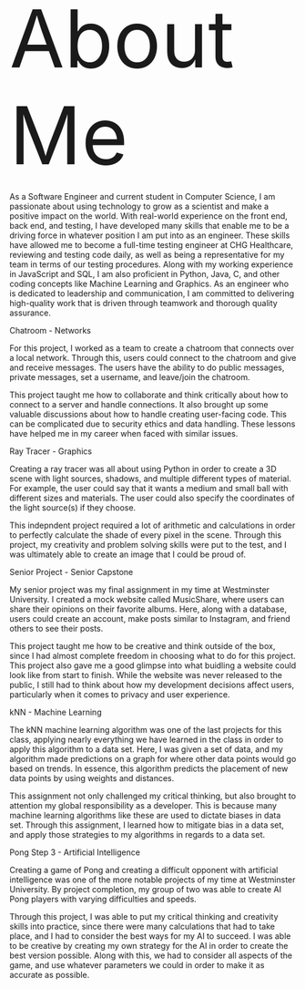 <span style="font-size:10em;">About Me</span>

As a Software Engineer and current student in Computer Science, I am passionate about using technology to grow as a scientist and make a positive impact on the world. With real-world experience on the front end, back end, and testing, I have developed many skills that enable me to be a driving force in whatever position I am put into as an engineer. These skills have allowed me to become a full-time testing engineer at CHG Healthcare, reviewing and testing code daily, as well as being a representative for my team in terms of our testing procedures. Along with my working experience in JavaScript and SQL, I am also proficient in Python, Java, C, and other coding concepts like Machine Learning and Graphics. As an engineer who is dedicated to leadership and communication, I am committed to delivering high-quality work that is driven through teamwork and thorough quality assurance.

Chatroom - Networks

For this project, I worked as a team to create a chatroom that connects over a local network. 
Through this, users could connect to the chatroom and give and receive messages. 
The users have the ability to do public messages, private messages, set a username, and leave/join the chatroom.

This project taught me how to collaborate and think critically about how to connect to a server and handle connections. 
It also brought up some valuable discussions about how to handle creating user-facing code.
This can be complicated due to security ethics and data handling. These lessons have helped me in my career when faced with similar issues.

Ray Tracer - Graphics

Creating a ray tracer was all about using Python in order to create a 3D scene with light sources, shadows, and multiple different types of material.
For example, the user could say that it wants a medium and small ball with different sizes and materials. 
The user could also specify the coordinates of the light source(s) if they choose.

This indepndent project required a lot of arithmetic and calculations in order to perfectly calculate the shade of every pixel in the scene. 
Through this project, my creativity and problem solving skills were put to the test, and I was ultimately able to create an image that I could be proud of.

Senior Project - Senior Capstone

My senior project was my final assignment in my time at Westminster University. I created a mock website called MusicShare, where users can share their opinions on their favorite albums. Here, along with a database, users could create an account, make posts similar to Instagram, and friend others to see their posts.

This project taught me how to be creative and think outside of the box, since I had almost complete freedom in choosing what to do for this project. This project also gave me a good glimpse into what buidling a website could look like from start to finish.
While the website was never released to the public, I still had to think about how my development decisions affect users, particularly when it comes to privacy and user experience. 

kNN - Machine Learning
	
The kNN machine learning algorithm was one of the last projects for this class, applying nearly everything we have learned 
in the class in order to apply this algorithm to a data set.
Here, I was given a set of data, and my algorithm made predictions on a graph for where other data points would go based on trends. 
In essence, this algorithm predicts the placement of new data points by using weights and distances.

This assignment not only challenged my critical thinking, but also brought to attention my global responsibility as a developer.
This is because many machine learning algorithms like these are used to dictate biases in data set.
Through this assignment, I learned how to mitigate bias in a data set, and apply those strategies to my algorithms in regards to a data set.

Pong Step 3 - Artificial Intelligence
	
Creating a game of Pong and creating a difficult opponent with artificial intelligence was one of the more notable projects of my time at Westminster University. 
By project completion, my group of two was able to create AI Pong players with varying difficulties and speeds. 

Through this project, I was able to put my critical thinking and creativity skills into practice,
since there were many calculations that had to take place, and I had to consider the best ways for my AI to succeed.
I was able to be creative by creating my own strategy for the AI in order to create the best version possible.
Along with this, we had to consider all aspects of the game, and use whatever parameters we could in order to make it as accurate as possible. 
